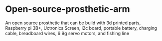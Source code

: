 # Open-source-prosthetic-arm
An open source prosthetic that can be build with 3d printed parts, Raspberry pi 3B+, Uctronics Screen, i2c board, portable battery, charging cable, breadboard wires, 6 9g servo motors, and fishing line
